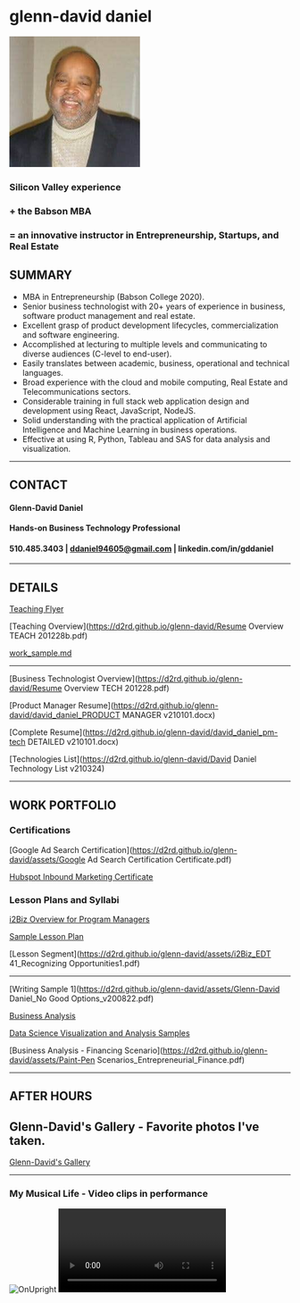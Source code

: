 # glenn-david daniel

![Headshot](./DD-Bizhead_234x234.jpg "Glenn-David Daniel")

### Silicon Valley experience 

### + the Babson MBA 

### = an innovative instructor in Entrepreneurship, Startups, and Real Estate

## SUMMARY
*	MBA in Entrepreneurship (Babson College 2020).
*	Senior business technologist with 20+ years of experience in business, software product management and real estate.
*	Excellent grasp of product development lifecycles, commercialization and software engineering.
*	Accomplished at lecturing to multiple levels and communicating to diverse audiences (C-level to end-user).
*	Easily translates between academic, business, operational and technical languages.  
*	Broad experience with the cloud and mobile computing, Real Estate and Telecommunications sectors.
*	Considerable training in full stack web application design and development using React, JavaScript, NodeJS.
*	Solid understanding with the practical application of Artificial Intelligence and Machine Learning in business operations.
*	Effective at using R, Python, Tableau and SAS for data analysis and visualization.

---

## CONTACT
#### Glenn-David Daniel
#### Hands-on Business Technology Professional
#### 510.485.3403 | ddaniel94605@gmail.com | linkedin.com/in/gddaniel
---

## DETAILS
[Teaching Flyer](https://d2rd.github.io/glenn-david/Glenn-David_Daniel_TEACH_Flyer_v210319.pdf)

[Teaching Overview](https://d2rd.github.io/glenn-david/Resume Overview TEACH 201228b.pdf)

[work_sample.md](https://dwrd.github.io/glenn-david/assets/work_samples/work_sample.md)

---

[Business Technologist Overview](https://d2rd.github.io/glenn-david/Resume Overview TECH 201228.pdf)

[Product Manager Resume](https://d2rd.github.io/glenn-david/david_daniel_PRODUCT MANAGER v210101.docx)

[Complete Resume](https://d2rd.github.io/glenn-david/david_daniel_pm-tech DETAILED v210101.docx)

[Technologies List](https://d2rd.github.io/glenn-david/David Daniel Technology List v210324)

<!-- [Curriculm Vitae](https://d2rd.github.io/glenn-david/) -->

---

## WORK PORTFOLIO
<!-- Links -->
### Certifications
[Google Ad Search Certification](https://d2rd.github.io/glenn-david/assets/Google Ad Search Certification Certificate.pdf)

[Hubspot Inbound Marketing Certificate](https://d2rd.github.io/glenn-david/assets/GDDaniel_Inbound_Marketing_Certificate.pdf)

### Lesson Plans and Syllabi
[i2Biz Overview for Program Managers](https://d2rd.github.io/glenn-david/assets/i2Biz_Program_Overview_2014.pdf)

[Sample Lesson Plan](https://d2rd.github.io/glenn-david/assets/Sample_Lesson_Plan_2014_Glenn-David_Daniel.pdf)

[Lesson Segment](https://d2rd.github.io/glenn-david/assets/i2Biz_EDT 41_Recognizing Opportunities1.pdf)

<!-- [Lecture Overviews](https://d2rd.github.io/glenn-david/) -->

---

[Writing Sample 1](https://d2rd.github.io/glenn-david/assets/Glenn-David Daniel_No Good Options_v200822.pdf)

[Business Analysis](https://d2rd.github.io/glenn-david/)

[Data Science Visualization and Analysis Samples](https://d2rd.github.io/glenn-david/)

<!-- [Sample Developer Projects](https://d2rd.github.io/glenn-david/" Work completed as an apprentice at the Lambda School for Computer Science and Learners Guild.") -->

[Business Analysis - Financing Scenario](https://d2rd.github.io/glenn-david/assets/Paint-Pen Scenarios_Entrepreneurial_Finance.pdf)

---

## AFTER HOURS
## Glenn-David's Gallery - Favorite photos I've taken.
[Glenn-David's Gallery](https://d2rd.github.io/glenn-david/)

<!-- 
![Headshot](https://d2rd.github.io/glenn-david/assets/videos/DD Lecturing At UC.jpg "Lecturing at Cal")
![Headshot](https://d2rd.github.io/glenn-david/assets/videos/DD_Downtown.png "DD Downtown")
![Headshot](https://d2rd.github.io/glenn-david/assets/videos/Class_is_Over.jpg "Class is over!")
![Headshot](https://d2rd.github.io/glenn-david/assets/videos/Me At Babson Wall 2015 "Babson Wall"
![Headshot](https://d2rd.github.io/glenn-david/assets/videos/Crotin_on_Hudson_Dam.jpg "Crotin on Hudson Dam NY")
![Headshot](https://d2rd.github.io/glenn-david/assets/videos/Serenity_at_Yosemite.jpg "Serenity_at_Yosemite.jpg")
![Headshot](./DD-Bizhead_234x234.jpg "Glenn-David Daniel") 
-->

---

### My Musical Life - Video clips in performance
![OnUpright](https://d2rd.github.io/glenn-david/assets/videos/Groovin_Hard.jpg "Groovin Hard")
![SFBAAAM Concert](https://d2rd.github.io/glenn-david/assets/videos/David_Solos_at_SFBAAAM_concert_2007.mp4 "In Concert at SFBAAAM")
